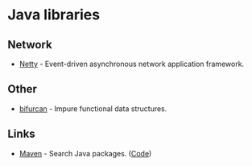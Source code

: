 # Java libraries

## Network

- [Netty](https://github.com/netty/netty) - Event-driven asynchronous network application framework.

## Other

- [bifurcan](https://github.com/lacuna/bifurcan) - Impure functional data structures.

## Links

- [Maven](https://search.maven.org/) - Search Java packages. ([Code](https://github.com/sonatype-nexus-community/search-maven-org/))
